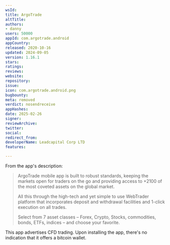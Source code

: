 ```yaml
---
wsId: 
title: ArgoTrade
altTitle: 
authors:
- danny
users: 50000
appId: com.argotrade.android
appCountry: 
released: 2020-10-16
updated: 2024-09-05
version: 1.16.1
stars: 
ratings: 
reviews: 
website: 
repository: 
issue: 
icon: com.argotrade.android.png
bugbounty: 
meta: removed
verdict: nosendreceive
appHashes: 
date: 2025-02-26
signer: 
reviewArchive: 
twitter: 
social: 
redirect_from: 
developerName: Leadcapital Corp LTD
features: 

---
```


From the app's description:

> ArgoTrade mobile app is built to robust standards, keeping the markets open for traders on the go and providing access to +2100 of the most coveted assets on the global market.
>
> All this through the high-tech and yet simple to use WebTrader platform that incorporates deposit and withdrawal facilities and 1-click execution on all trades.
>
> Select from 7 asset classes – Forex, Crypto, Stocks, commodities, bonds, ETFs, indices – and choose your favorite.

This app advertises CFD trading. Upon installing the app, there's no indication that it offers a bitcoin wallet.
